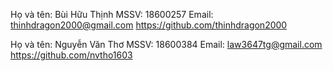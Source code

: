 Họ và tên: Bùi Hữu Thịnh
MSSV: 18600257
Email: thinhdragon2000@gmail.com
https://github.com/thinhdragon2000


Họ và tên: Nguyễn Văn Thơ
MSSV: 18600384
Email: law3647tg@gmail.com
https://github.com/nvtho1603
